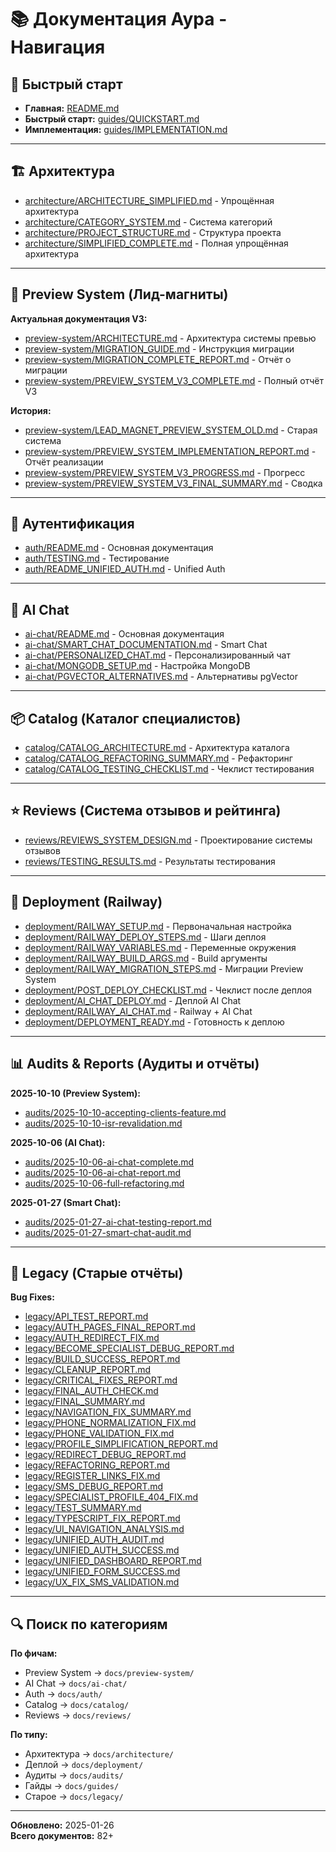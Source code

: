 # 📚 Документация Аура - Навигация

## 🎯 Быстрый старт

- **Главная:** [README.md](../README.md)
- **Быстрый старт:** [guides/QUICKSTART.md](guides/QUICKSTART.md)
- **Имплементация:** [guides/IMPLEMENTATION.md](guides/IMPLEMENTATION.md)

---

## 🏗️ Архитектура

- [architecture/ARCHITECTURE_SIMPLIFIED.md](architecture/ARCHITECTURE_SIMPLIFIED.md) - Упрощённая архитектура
- [architecture/CATEGORY_SYSTEM.md](architecture/CATEGORY_SYSTEM.md) - Система категорий
- [architecture/PROJECT_STRUCTURE.md](architecture/PROJECT_STRUCTURE.md) - Структура проекта
- [architecture/SIMPLIFIED_COMPLETE.md](architecture/SIMPLIFIED_COMPLETE.md) - Полная упрощённая архитектура

---

## 🎨 Preview System (Лид-магниты)

**Актуальная документация V3:**
- [preview-system/ARCHITECTURE.md](preview-system/ARCHITECTURE.md) - Архитектура системы превью
- [preview-system/MIGRATION_GUIDE.md](preview-system/MIGRATION_GUIDE.md) - Инструкция миграции
- [preview-system/MIGRATION_COMPLETE_REPORT.md](preview-system/MIGRATION_COMPLETE_REPORT.md) - Отчёт о миграции
- [preview-system/PREVIEW_SYSTEM_V3_COMPLETE.md](preview-system/PREVIEW_SYSTEM_V3_COMPLETE.md) - Полный отчёт V3

**История:**
- [preview-system/LEAD_MAGNET_PREVIEW_SYSTEM_OLD.md](preview-system/LEAD_MAGNET_PREVIEW_SYSTEM_OLD.md) - Старая система
- [preview-system/PREVIEW_SYSTEM_IMPLEMENTATION_REPORT.md](preview-system/PREVIEW_SYSTEM_IMPLEMENTATION_REPORT.md) - Отчёт реализации
- [preview-system/PREVIEW_SYSTEM_V3_PROGRESS.md](preview-system/PREVIEW_SYSTEM_V3_PROGRESS.md) - Прогресс
- [preview-system/PREVIEW_SYSTEM_V3_FINAL_SUMMARY.md](preview-system/PREVIEW_SYSTEM_V3_FINAL_SUMMARY.md) - Сводка

---

## 🔐 Аутентификация

- [auth/README.md](auth/README.md) - Основная документация
- [auth/TESTING.md](auth/TESTING.md) - Тестирование
- [auth/README_UNIFIED_AUTH.md](auth/README_UNIFIED_AUTH.md) - Unified Auth

---

## 🤖 AI Chat

- [ai-chat/README.md](ai-chat/README.md) - Основная документация
- [ai-chat/SMART_CHAT_DOCUMENTATION.md](ai-chat/SMART_CHAT_DOCUMENTATION.md) - Smart Chat
- [ai-chat/PERSONALIZED_CHAT.md](ai-chat/PERSONALIZED_CHAT.md) - Персонализированный чат
- [ai-chat/MONGODB_SETUP.md](ai-chat/MONGODB_SETUP.md) - Настройка MongoDB
- [ai-chat/PGVECTOR_ALTERNATIVES.md](ai-chat/PGVECTOR_ALTERNATIVES.md) - Альтернативы pgVector

---

## 📦 Catalog (Каталог специалистов)

- [catalog/CATALOG_ARCHITECTURE.md](catalog/CATALOG_ARCHITECTURE.md) - Архитектура каталога
- [catalog/CATALOG_REFACTORING_SUMMARY.md](catalog/CATALOG_REFACTORING_SUMMARY.md) - Рефакторинг
- [catalog/CATALOG_TESTING_CHECKLIST.md](catalog/CATALOG_TESTING_CHECKLIST.md) - Чеклист тестирования

---

## ⭐ Reviews (Система отзывов и рейтинга)

- [reviews/REVIEWS_SYSTEM_DESIGN.md](reviews/REVIEWS_SYSTEM_DESIGN.md) - Проектирование системы отзывов
- [reviews/TESTING_RESULTS.md](reviews/TESTING_RESULTS.md) - Результаты тестирования

---

## 🚂 Deployment (Railway)

- [deployment/RAILWAY_SETUP.md](deployment/RAILWAY_SETUP.md) - Первоначальная настройка
- [deployment/RAILWAY_DEPLOY_STEPS.md](deployment/RAILWAY_DEPLOY_STEPS.md) - Шаги деплоя
- [deployment/RAILWAY_VARIABLES.md](deployment/RAILWAY_VARIABLES.md) - Переменные окружения
- [deployment/RAILWAY_BUILD_ARGS.md](deployment/RAILWAY_BUILD_ARGS.md) - Build аргументы
- [deployment/RAILWAY_MIGRATION_STEPS.md](deployment/RAILWAY_MIGRATION_STEPS.md) - Миграции Preview System
- [deployment/POST_DEPLOY_CHECKLIST.md](deployment/POST_DEPLOY_CHECKLIST.md) - Чеклист после деплоя
- [deployment/AI_CHAT_DEPLOY.md](deployment/AI_CHAT_DEPLOY.md) - Деплой AI Chat
- [deployment/RAILWAY_AI_CHAT.md](deployment/RAILWAY_AI_CHAT.md) - Railway + AI Chat
- [deployment/DEPLOYMENT_READY.md](deployment/DEPLOYMENT_READY.md) - Готовность к деплою

---

## 📊 Audits & Reports (Аудиты и отчёты)

**2025-10-10 (Preview System):**
- [audits/2025-10-10-accepting-clients-feature.md](audits/2025-10-10-accepting-clients-feature.md)
- [audits/2025-10-10-isr-revalidation.md](audits/2025-10-10-isr-revalidation.md)

**2025-10-06 (AI Chat):**
- [audits/2025-10-06-ai-chat-complete.md](audits/2025-10-06-ai-chat-complete.md)
- [audits/2025-10-06-ai-chat-report.md](audits/2025-10-06-ai-chat-report.md)
- [audits/2025-10-06-full-refactoring.md](audits/2025-10-06-full-refactoring.md)

**2025-01-27 (Smart Chat):**
- [audits/2025-01-27-ai-chat-testing-report.md](audits/2025-01-27-ai-chat-testing-report.md)
- [audits/2025-01-27-smart-chat-audit.md](audits/2025-01-27-smart-chat-audit.md)

---

## 📜 Legacy (Старые отчёты)

**Bug Fixes:**
- [legacy/API_TEST_REPORT.md](legacy/API_TEST_REPORT.md)
- [legacy/AUTH_PAGES_FINAL_REPORT.md](legacy/AUTH_PAGES_FINAL_REPORT.md)
- [legacy/AUTH_REDIRECT_FIX.md](legacy/AUTH_REDIRECT_FIX.md)
- [legacy/BECOME_SPECIALIST_DEBUG_REPORT.md](legacy/BECOME_SPECIALIST_DEBUG_REPORT.md)
- [legacy/BUILD_SUCCESS_REPORT.md](legacy/BUILD_SUCCESS_REPORT.md)
- [legacy/CLEANUP_REPORT.md](legacy/CLEANUP_REPORT.md)
- [legacy/CRITICAL_FIXES_REPORT.md](legacy/CRITICAL_FIXES_REPORT.md)
- [legacy/FINAL_AUTH_CHECK.md](legacy/FINAL_AUTH_CHECK.md)
- [legacy/FINAL_SUMMARY.md](legacy/FINAL_SUMMARY.md)
- [legacy/NAVIGATION_FIX_SUMMARY.md](legacy/NAVIGATION_FIX_SUMMARY.md)
- [legacy/PHONE_NORMALIZATION_FIX.md](legacy/PHONE_NORMALIZATION_FIX.md)
- [legacy/PHONE_VALIDATION_FIX.md](legacy/PHONE_VALIDATION_FIX.md)
- [legacy/PROFILE_SIMPLIFICATION_REPORT.md](legacy/PROFILE_SIMPLIFICATION_REPORT.md)
- [legacy/REDIRECT_DEBUG_REPORT.md](legacy/REDIRECT_DEBUG_REPORT.md)
- [legacy/REFACTORING_REPORT.md](legacy/REFACTORING_REPORT.md)
- [legacy/REGISTER_LINKS_FIX.md](legacy/REGISTER_LINKS_FIX.md)
- [legacy/SMS_DEBUG_REPORT.md](legacy/SMS_DEBUG_REPORT.md)
- [legacy/SPECIALIST_PROFILE_404_FIX.md](legacy/SPECIALIST_PROFILE_404_FIX.md)
- [legacy/TEST_SUMMARY.md](legacy/TEST_SUMMARY.md)
- [legacy/TYPESCRIPT_FIX_REPORT.md](legacy/TYPESCRIPT_FIX_REPORT.md)
- [legacy/UI_NAVIGATION_ANALYSIS.md](legacy/UI_NAVIGATION_ANALYSIS.md)
- [legacy/UNIFIED_AUTH_AUDIT.md](legacy/UNIFIED_AUTH_AUDIT.md)
- [legacy/UNIFIED_AUTH_SUCCESS.md](legacy/UNIFIED_AUTH_SUCCESS.md)
- [legacy/UNIFIED_DASHBOARD_REPORT.md](legacy/UNIFIED_DASHBOARD_REPORT.md)
- [legacy/UNIFIED_FORM_SUCCESS.md](legacy/UNIFIED_FORM_SUCCESS.md)
- [legacy/UX_FIX_SMS_VALIDATION.md](legacy/UX_FIX_SMS_VALIDATION.md)

---

## 🔍 Поиск по категориям

**По фичам:**
- Preview System → `docs/preview-system/`
- AI Chat → `docs/ai-chat/`
- Auth → `docs/auth/`
- Catalog → `docs/catalog/`
- Reviews → `docs/reviews/`

**По типу:**
- Архитектура → `docs/architecture/`
- Деплой → `docs/deployment/`
- Аудиты → `docs/audits/`
- Гайды → `docs/guides/`
- Старое → `docs/legacy/`

---

**Обновлено:** 2025-01-26  
**Всего документов:** 82+

